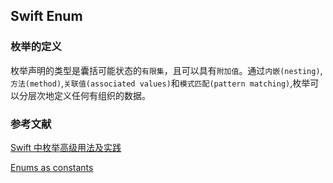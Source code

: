 ## Swift Enum


### 枚举的定义

枚举声明的类型是囊括可能状态的`有限集`，且可以具有`附加值`。通过`内嵌(nesting)`,`方法(method)`,`关联值(associated values)`和`模式匹配(pattern matching)`,枚举可以分层次地定义任何有组织的数据。






### 参考文献

[Swift 中枚举高级用法及实践](https://swift.gg/2015/11/20/advanced-practical-enum-examples/)

[Enums as constants](https://alisoftware.github.io/swift/enum/constants/2015/07/19/enums-as-constants/)